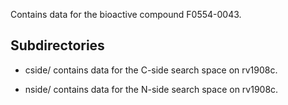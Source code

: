 Contains data for the bioactive compound F0554-0043.

## Subdirectories

- cside/ contains data for the C-side search space on rv1908c.

- nside/ contains data for the N-side search space on rv1908c.

